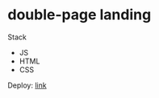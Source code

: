 # double-page landing

Stack
* JS
* HTML
* CSS

Deploy: [link](https://vlaru.github.io/RSS_stage1-2/coffee-house/pages/home/index.html)
